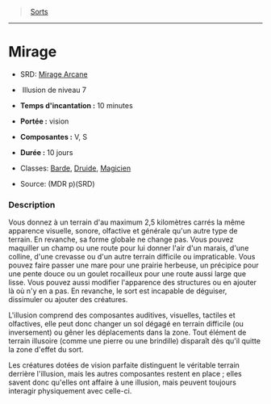﻿---
!SpellHD
Level: 7
Type: Illusion
CastingTime: 10 minutes
Range: vision
Components: V, S
Duration: 10 jours
Classes: '[Barde](hd_bard.md), [Druide](hd_druid.md), [Magicien](hd_wizard.md)'
Id: spells_hd.md#mirage
ParentLink: spells_hd.md#sorts
Name: Mirage
ParentName: Sorts
NameLevel: 1
AltName: '[Mirage Arcane](srd_spells_mirage_arcane.md)'
Source: (MDR p)(SRD)
---
> [Sorts](hd_spells.md)

---

# Mirage

- SRD: [Mirage Arcane](srd_spells_mirage_arcane.md)

-  Illusion de niveau 7

- **Temps d'incantation :** 10 minutes

- **Portée :** vision

- **Composantes :** V, S

- **Durée :** 10 jours

- Classes: [Barde](hd_bard.md), [Druide](hd_druid.md), [Magicien](hd_wizard.md)

- Source: (MDR p)(SRD)

### Description

Vous donnez à un terrain d'au maximum 2,5 kilomètres carrés la même apparence visuelle, sonore, olfactive et générale qu'un autre type de terrain. En revanche, sa forme globale ne change pas. Vous pouvez maquiller un champ ou une route pour lui donner l'air d'un marais, d'une colline, d'une crevasse ou d'un autre terrain difficile ou impraticable. Vous pouvez faire passer une mare pour une prairie herbeuse, un précipice pour une pente douce ou un goulet rocailleux pour une route aussi large que lisse. Vous pouvez aussi modifier l'apparence des structures ou en ajouter là où n'y en a pas. En revanche, le sort est incapable de déguiser, dissimuler ou ajouter des créatures.

L'illusion comprend des composantes auditives, visuelles, tactiles et olfactives, elle peut donc changer un sol dégagé en terrain difficile (ou inversement) ou gêner les déplacements dans la zone. Tout élément de terrain illusoire (comme une pierre ou une brindille) disparaît dès qu'il quitte la zone d'effet du sort.

Les créatures dotées de vision parfaite distinguent le véritable terrain derrière l'illusion, mais les autres composantes restent en place ; elles savent donc qu'elles ont affaire à une illusion, mais peuvent toujours interagir physiquement avec celle-ci.

